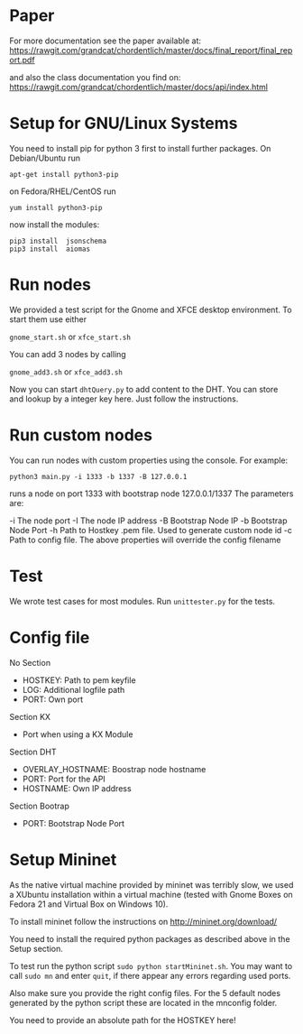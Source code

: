 Paper
======================
For more documentation see the paper available at:
https://rawgit.com/grandcat/chordentlich/master/docs/final_report/final_report.pdf

and also the class documentation you find on:
https://rawgit.com/grandcat/chordentlich/master/docs/api/index.html



Setup for GNU/Linux Systems
======================
You need to install  pip for python 3 first to install further packages.
On Debian/Ubuntu run

`apt-get install python3-pip`

on Fedora/RHEL/CentOS run

`yum install python3-pip`

now install the modules:
```
pip3 install  jsonschema
pip3 install  aiomas
```

Run nodes
======================
We provided a test script for the Gnome and XFCE desktop environment.
To start them use either

`gnome_start.sh` or
`xfce_start.sh`

You can add 3 nodes by calling

`gnome_add3.sh` or
`xfce_add3.sh`

Now you can start `dhtQuery.py` to add content to the DHT. You can store and
lookup by a integer key here. Just follow the instructions.

Run custom nodes
======================
You can run nodes with custom properties using the console. For example:

`python3 main.py -i 1333 -b 1337 -B 127.0.0.1`

runs a node on port 1333 with bootstrap node 127.0.0.1/1337
The parameters are:

-i The node port
-I The node IP address
-B Bootstrap Node IP
-b Bootstrap Node Port
-h Path to Hostkey .pem file. Used to generate custom node id
-c Path to config file. The above properties will override the config filename

Test
======================
We wrote test cases for most modules.
Run `unittester.py` for the tests.

Config file
======================

No Section
- HOSTKEY: Path to pem keyfile
- LOG: Additional logfile path
- PORT: Own port

Section KX
- Port when using a KX Module

Section DHT
- OVERLAY_HOSTNAME: Boostrap node hostname
- PORT: Port for the API
- HOSTNAME: Own IP address

Section Bootrap
- PORT: Bootstrap Node Port

Setup Mininet
======================

As the native virtual machine provided by mininet was terribly slow, we used
a XUbuntu installation within a virtual machine
(tested with Gnome Boxes on Fedora 21 and Virtual Box on Windows 10).

To install mininet follow the instructions on
http://mininet.org/download/

You need to install the required python packages as described
above in the Setup section.

To test run the python script `sudo python startMininet.sh`. You may want to call
`sudo mn` and enter `quit`, if there appear any errors regarding used ports.

Also make sure you provide the right config files. For the 5 default nodes generated
by the python script these are located in the mnconfig folder.

You need to provide an absolute path for the HOSTKEY here!
